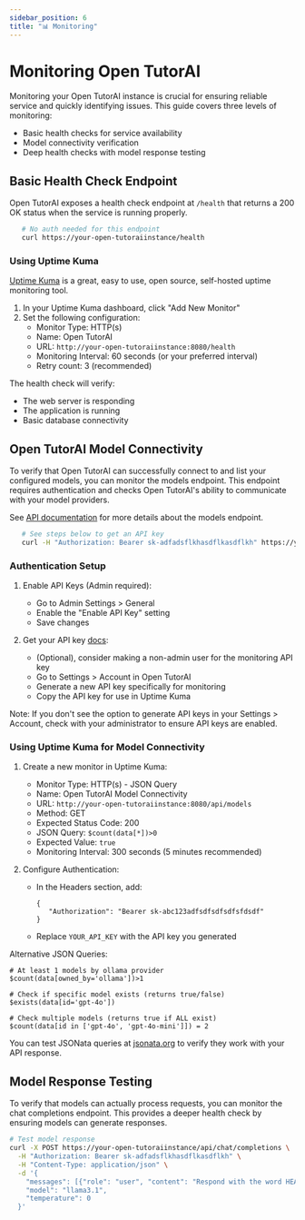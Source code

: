 ```yaml
---
sidebar_position: 6
title: "📊 Monitoring"
---
```


# Monitoring Open TutorAI

Monitoring your Open TutorAI instance is crucial for ensuring reliable service and quickly identifying issues. This guide covers three levels of monitoring:
- Basic health checks for service availability
- Model connectivity verification
- Deep health checks with model response testing

## Basic Health Check Endpoint

Open TutorAI exposes a health check endpoint at `/health` that returns a 200 OK status when the service is running properly. 


```bash
   # No auth needed for this endpoint
   curl https://your-open-tutoraiinstance/health
```

### Using Uptime Kuma
[Uptime Kuma](https://github.com/louislam/uptime-kuma) is a great, easy to use, open source, self-hosted uptime monitoring tool. 

1. In your Uptime Kuma dashboard, click "Add New Monitor"
2. Set the following configuration:
   - Monitor Type: HTTP(s)
   - Name: Open TutorAI
   - URL: `http://your-open-tutoraiinstance:8080/health`
   - Monitoring Interval: 60 seconds (or your preferred interval)
   - Retry count: 3 (recommended)

The health check will verify:
- The web server is responding
- The application is running
- Basic database connectivity

## Open TutorAI Model Connectivity

To verify that Open TutorAI can successfully connect to and list your configured models, you can monitor the models endpoint. This endpoint requires authentication and checks Open TutorAI's ability to communicate with your model providers.

See [API documentation](https://opentutorai.com/getting-started/api-endpoints/#-retrieve-all-models) for more details about the models endpoint.


```bash
   # See steps below to get an API key
   curl -H "Authorization: Bearer sk-adfadsflkhasdflkasdflkh" https://your-open-tutoraiinstance/api/models
```

### Authentication Setup

1. Enable API Keys (Admin required):
   - Go to Admin Settings > General
   - Enable the "Enable API Key" setting
   - Save changes

2. Get your API key [docs](https://opentutorai.com/getting-started/api-endpoints):
   - (Optional), consider making a non-admin user for the monitoring API key
   - Go to Settings > Account in Open TutorAI
   - Generate a new API key specifically for monitoring
   - Copy the API key for use in Uptime Kuma

Note: If you don't see the option to generate API keys in your Settings > Account, check with your administrator to ensure API keys are enabled.

### Using Uptime Kuma for Model Connectivity

1. Create a new monitor in Uptime Kuma:
   - Monitor Type: HTTP(s) - JSON Query
   - Name: Open TutorAI Model Connectivity
   - URL: `http://your-open-tutoraiinstance:8080/api/models`
   - Method: GET
   - Expected Status Code: 200
   - JSON Query: `$count(data[*])>0`
   - Expected Value: `true`  
   - Monitoring Interval: 300 seconds (5 minutes recommended)

2. Configure Authentication:
   - In the Headers section, add:
     ```
     {
        "Authorization": "Bearer sk-abc123adfsdfsdfsdfsfdsdf"
     }
     ```
   - Replace `YOUR_API_KEY` with the API key you generated

Alternative JSON Queries:
```
# At least 1 models by ollama provider
$count(data[owned_by='ollama'])>1

# Check if specific model exists (returns true/false)
$exists(data[id='gpt-4o'])

# Check multiple models (returns true if ALL exist)
$count(data[id in ['gpt-4o', 'gpt-4o-mini']]) = 2
```

You can test JSONata queries at [jsonata.org](https://try.jsonata.org/) to verify they work with your API response.

## Model Response Testing

To verify that models can actually process requests, you can monitor the chat completions endpoint. This provides a deeper health check by ensuring models can generate responses.

```bash
# Test model response
curl -X POST https://your-open-tutoraiinstance/api/chat/completions \
  -H "Authorization: Bearer sk-adfadsflkhasdflkasdflkh" \
  -H "Content-Type: application/json" \
  -d '{
    "messages": [{"role": "user", "content": "Respond with the word HEALTHY"}],
    "model": "llama3.1",
    "temperature": 0
  }'
```
